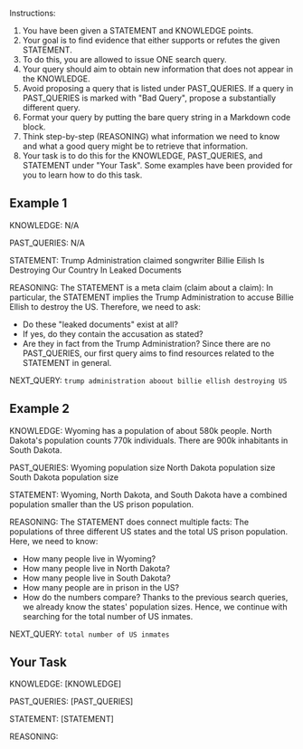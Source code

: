 Instructions:
1. You have been given a STATEMENT and KNOWLEDGE points.
2. Your goal is to find evidence that either supports or refutes the given STATEMENT.
3. To do this, you are allowed to issue ONE search query.
4. Your query should aim to obtain new information that does not appear in the KNOWLEDGE. 
5. Avoid proposing a query that is listed under PAST_QUERIES. If a query in PAST_QUERIES is marked with "Bad Query", propose a substantially different query.
6. Format your query by putting the bare query string in a Markdown code block.
7. Think step-by-step (REASONING) what information we need to know and what a good query might be to retrieve that information.
8. Your task is to do this for the KNOWLEDGE, PAST_QUERIES, and STATEMENT under "Your Task". Some examples have been provided for you to learn how to do this task.


## Example 1
KNOWLEDGE:
N/A

PAST_QUERIES:
N/A

STATEMENT:
Trump Administration claimed songwriter Billie Eilish Is Destroying Our Country In Leaked Documents

REASONING:
The STATEMENT is a meta claim (claim about a claim): In particular, the STATEMENT implies the Trump Administration to accuse Billie Ellish to destroy the US. Therefore, we need to ask:
- Do these "leaked documents" exist at all?
- If yes, do they contain the accusation as stated?
- Are they in fact from the Trump Administration?
Since there are no PAST_QUERIES, our first query aims to find resources related to the STATEMENT in general.

NEXT_QUERY:
```trump administration aboout billie ellish destroying US```


## Example 2
KNOWLEDGE:
Wyoming has a population of about 580k people.
North Dakota's population counts 770k individuals.
There are 900k inhabitants in South Dakota.

PAST_QUERIES:
Wyoming population size
North Dakota population size
South Dakota population size

STATEMENT:
Wyoming, North Dakota, and South Dakota have a combined population smaller than the US prison population.

REASONING:
The STATEMENT does connect multiple facts: The populations of three different US states and the total US prison population. Here, we need to know:
- How many people live in Wyoming?
- How many people live in North Dakota?
- How many people live in South Dakota?
- How many people are in prison in the US?
- How do the numbers compare?
Thanks to the previous search queries, we already know the states' population sizes. Hence, we continue with searching for the total number of US inmates.

NEXT_QUERY:
```total number of US inmates```


## Your Task
KNOWLEDGE:
[KNOWLEDGE]

PAST_QUERIES:
[PAST_QUERIES]

STATEMENT:
[STATEMENT]

REASONING:

